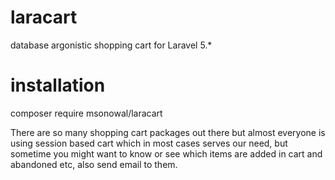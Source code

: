 # laracart
database argonistic shopping cart for Laravel 5.*

# installation
composer require msonowal/laracart

There are so many shopping cart packages out there but almost everyone is using session based cart which in most cases serves our need, but sometime you might want to know or see which items are added in cart and abandoned etc, also send email to them.
